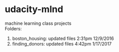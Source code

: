# udacity-mlnd
machine learning class projects    
Folders:    
1) boston_housing: updated files 2:31pm 12/9/2016
2) finding_donors: updated files 4:42pm 1/17/2017
